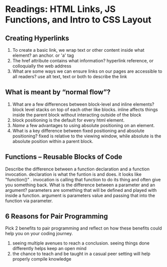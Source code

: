 # Readings: HTML Links, JS Functions, and Intro to CSS Layout

## Creating Hyperlinks

1. To create a basic link, we wrap text or other content inside what element? an anchor. or 'a' tag
2. The href attribute contains what information? hyperlink reference, or colloquially the web address
3. What are some ways we can ensure links on our pages are accessible to all readers? use alt text, text or both to describe the link

## What is meant by “normal flow”?

1. What are a few differences between block-level and inline elements? block level stacks on top of each other like blocks. inline affects things inside the parent block without interacting outside of the block
2. block positioning is the default for every html element.
3. *Name* a few advantages to using absolute positioning on an element.
4. What is a key difference between fixed positioning and absolute positioning? fixed is relative to the viewing window, while absolute is the absolute position within a parent block.

## Functions – Reusable Blocks of Code

Describe the difference between a function declaration and a function invocation. declaration is what the funtion is and does. it looks like "function()" . invocation is calling that function to do its thing and often give you something back.
What is the difference between a parameter and an argument? parameters are something that will be defined and played with inside a function. argument is parameters value and passing that into the function via parameter.

## 6 Reasons for Pair Programming

Pick 2 benefits to pair programming and reflect on how these benefits could help you on your coding journey.

1. seeing multiple avenues to reach a conclusion. seeing things done differently helps keep an open mind
2. the chance to teach and be taught in a casual peer setting will help properly compile knowledge
